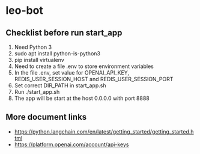 # leo-bot

## Checklist before run start_app

1. Need Python 3
2. sudo apt install python-is-python3
3. pip install virtualenv
4. Need to create a file .env to store environment variables
5. In the file .env, set value for OPENAI_API_KEY, REDIS_USER_SESSION_HOST and REDIS_USER_SESSION_PORT
6. Set correct DIR_PATH in start_app.sh
7. Run ./start_app.sh
8. The app will be start at the host 0.0.0.0 with port 8888

## More document links

* https://python.langchain.com/en/latest/getting_started/getting_started.html
* https://platform.openai.com/account/api-keys